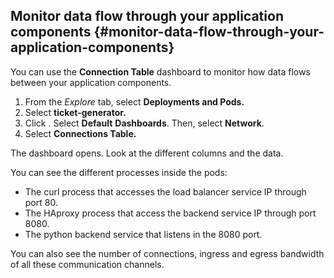 ## Monitor data flow through your application components {#monitor-data-flow-through-your-application-components}

You can use the **Connection Table** dashboard to monitor how data flows between your application components.

1.  From the _Explore_ tab, select **Deployments and Pods.**
2.  Select **ticket-generator.**
3.  Click . Select **Default** **Dashboards**. Then, select **Network**.
4.  Select **Connections Table.**

The dashboard opens. Look at the different columns and the data.

You can see the different processes inside the pods:

*   The curl process that accesses the load balancer service IP through port 80.
*   The HAproxy process that access the backend service IP through port 8080.
*   The python backend service that listens in the 8080 port.

You can also see the number of connections, ingress and egress bandwidth of all these communication channels.